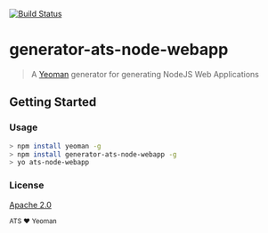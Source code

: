  [![Build Status](https://secure.travis-ci.org/atsid/generator-ats-mern.png?branch=master)](https://travis-ci.org/atsid/generator-ats-mern)
 
# generator-ats-node-webapp
> A [Yeoman](http://yeoman.io) generator for generating NodeJS Web Applications 

## Getting Started

### Usage
```bash
> npm install yeoman -g
> npm install generator-ats-node-webapp -g
> yo ats-node-webapp
```

### License
[Apache 2.0](https://www.apache.org/licenses/LICENSE-2.0)

<sub>ATS ❤ Yeoman</sub>
